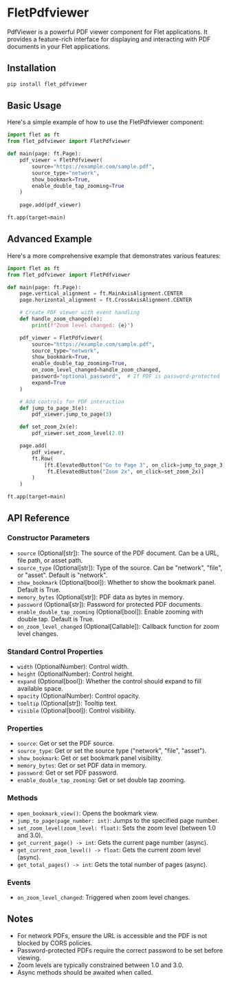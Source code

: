 # FletPdfviewer

PdfViewer is a powerful PDF viewer component for Flet applications. It provides a feature-rich interface for displaying and interacting with PDF documents in your Flet applications.

## Installation

```bash
pip install flet_pdfviewer
```

## Basic Usage

Here's a simple example of how to use the FletPdfviewer component:

```python
import flet as ft
from flet_pdfviewer import FletPdfviewer

def main(page: ft.Page):
    pdf_viewer = FletPdfviewer(
        source="https://example.com/sample.pdf",
        source_type="network",
        show_bookmark=True,
        enable_double_tap_zooming=True
    )
    
    page.add(pdf_viewer)

ft.app(target=main)
```

## Advanced Example

Here's a more comprehensive example that demonstrates various features:

```python
import flet as ft
from flet_pdfviewer import FletPdfviewer

def main(page: ft.Page):
    page.vertical_alignment = ft.MainAxisAlignment.CENTER
    page.horizontal_alignment = ft.CrossAxisAlignment.CENTER

    # Create PDF viewer with event handling
    def handle_zoom_changed(e):
        print(f"Zoom level changed: {e}")

    pdf_viewer = FletPdfviewer(
        source="https://example.com/sample.pdf",
        source_type="network",
        show_bookmark=True,
        enable_double_tap_zooming=True,
        on_zoom_level_changed=handle_zoom_changed,
        password="optional_password",  # If PDF is password-protected
        expand=True
    )

    # Add controls for PDF interaction
    def jump_to_page_3(e):
        pdf_viewer.jump_to_page(3)

    def set_zoom_2x(e):
        pdf_viewer.set_zoom_level(2.0)

    page.add(
        pdf_viewer,
        ft.Row(
            [ft.ElevatedButton("Go to Page 3", on_click=jump_to_page_3),
             ft.ElevatedButton("Zoom 2x", on_click=set_zoom_2x)]
        )
    )

ft.app(target=main)
```

## API Reference

### Constructor Parameters

- `source` (Optional[str]): The source of the PDF document. Can be a URL, file path, or asset path.
- `source_type` (Optional[str]): Type of the source. Can be "network", "file", or "asset". Default is "network".
- `show_bookmark` (Optional[bool]): Whether to show the bookmark panel. Default is True.
- `memory_bytes` (Optional[str]): PDF data as bytes in memory.
- `password` (Optional[str]): Password for protected PDF documents.
- `enable_double_tap_zooming` (Optional[bool]): Enable zooming with double tap. Default is True.
- `on_zoom_level_changed` (Optional[Callable]): Callback function for zoom level changes.

### Standard Control Properties

- `width` (OptionalNumber): Control width.
- `height` (OptionalNumber): Control height.
- `expand` (Optional[bool]): Whether the control should expand to fill available space.
- `opacity` (OptionalNumber): Control opacity.
- `tooltip` (Optional[str]): Tooltip text.
- `visible` (Optional[bool]): Control visibility.

### Properties

- `source`: Get or set the PDF source.
- `source_type`: Get or set the source type ("network", "file", "asset").
- `show_bookmark`: Get or set bookmark panel visibility.
- `memory_bytes`: Get or set PDF data in memory.
- `password`: Get or set PDF password.
- `enable_double_tap_zooming`: Get or set double tap zooming.

### Methods

- `open_bookmark_view()`: Opens the bookmark view.
- `jump_to_page(page_number: int)`: Jumps to the specified page number.
- `set_zoom_level(zoom_level: float)`: Sets the zoom level (between 1.0 and 3.0).
- `get_current_page() -> int`: Gets the current page number (async).
- `get_current_zoom_level() -> float`: Gets the current zoom level (async).
- `get_total_pages() -> int`: Gets the total number of pages (async).

### Events

- `on_zoom_level_changed`: Triggered when zoom level changes.

## Notes

- For network PDFs, ensure the URL is accessible and the PDF is not blocked by CORS policies.
- Password-protected PDFs require the correct password to be set before viewing.
- Zoom levels are typically constrained between 1.0 and 3.0.
- Async methods should be awaited when called.


